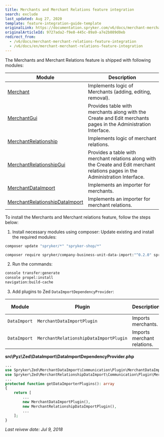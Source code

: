 ```yaml
---
title: Merchants and Merchant Relations feature integration
search: exclude
last_updated: Aug 27, 2020
template: feature-integration-guide-template
originalLink: https://documentation.spryker.com/v6/docs/merchant-merchant-relations-feature-integration
originalArticleId: 9727ada2-f9e8-445c-89a9-a7e2b089d0eb
redirect_from:
  - /v6/docs/merchant-merchant-relations-feature-integration
  - /v6/docs/en/merchant-merchant-relations-feature-integration
---
```


The Merchants and Merchant Relations feature is shipped with following modules:

| Module | Description |
| --- | --- |
| [Merchant](https://github.com/spryker/merchant) | Implements logic of Merchants (adding, editing, removal). |
| [MerchantGui](https://github.com/spryker/merchant-gui) | Provides table with merchants along with the Create and Edit merchants pages in the Administration Interface. |
| [MerchantRelationship](https://github.com/spryker/merchant-relationship) | Implements logic of merchant relations. |
| [MerchantRelationshipGui](https://github.com/spryker/merchant-relationship-gui) | Provides a table with merchant relations along with the Create and Edit merchant relations pages in the Administration Interface. |
| [MerchantDataImport](https://github.com/spryker/merchant-data-import) | Implements an importer for merchants. |
| [MerchantRelationshipDataImport](https://github.com/spryker/merchant-relationship-data-import) | Implements an importer for merchant relations. |

To install the Merchants and Merchant relations feature, follow the steps below:

1. Install necessary modules using composer:
Update existing and install the required modules:

```bash
composer update "spryker/*" "spryker-shop/*"
```

```bash
composer require spryker/company-business-unit-data-import:"^0.2.0" spryker/merchant:"^1.0.0" spryker/merchant-data-import:"^0.1.0" spryker/merchant-gui:"^1.0.0" spryker/merchant-relationship:"^1.0.0" spryker/merchant-relationship-data-import:"^0.1.0" spryker/merchant-relationship-gui:"^1.0.0" --update-with-dependencies
```

2. Run the commands:

```bash
console transfer:generate
console propel:install
navigation:build-cache
```

3. Add plugins to Zed `DataImportDependencyProvider`:

| Module | Plugin | Description | Method in Dependency Provider |
| --- | --- | --- | --- |
| `DataImport` | `MerchantDataImportPlugin` | Imports merchants. | `getDataImporterPlugins` |
| `DataImport` | `MerchantRelationshipDataImportPlugin` | Imports merchant relations. | `getDataImporterPlugins` |

**src\Pyz\Zed\DataImport\DataImportDependencyProvider.php**

```php
...
use Spryker\Zed\MerchantDataImport\Communication\Plugin\MerchantDataImportPlugin;
use Spryker\Zed\MerchantRelationshipDataImport\Communication\Plugin\MerchantRelationshipDataImportPlugin;
...									
protected function getDataImporterPlugins(): array
{
    return [
        ...
        new MerchantDataImportPlugin(),
        new MerchantRelationshipDataImportPlugin(),
		...
    ];
}
```

_Last reivew date: Jul 9, 2018_

[//]: # (by Valeriy Pravoslavny)
